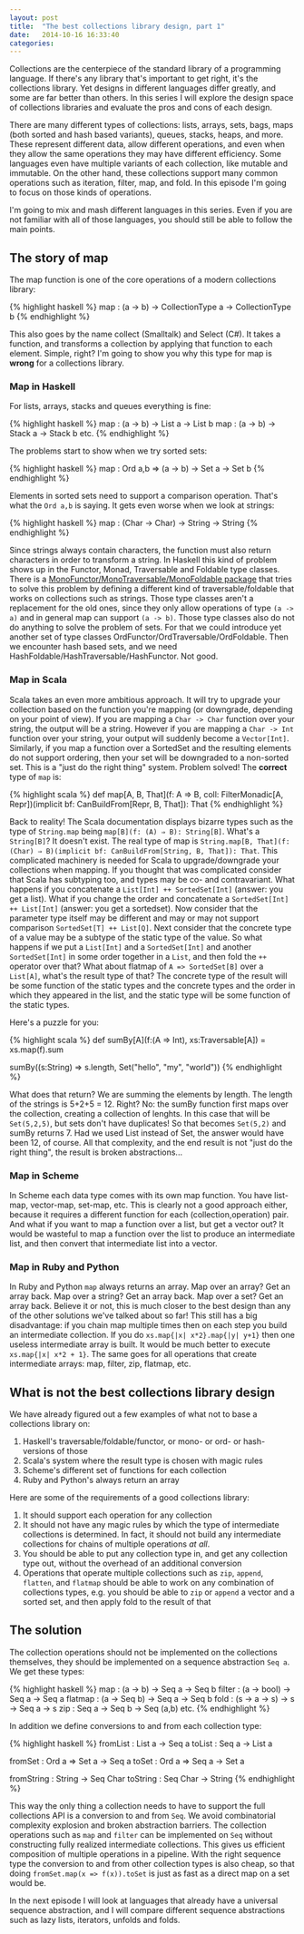 ```yaml
---
layout: post
title:  "The best collections library design, part 1"
date:   2014-10-16 16:33:40
categories: 
---
```


Collections are the centerpiece of the standard library of a programming language. If there's any library that's important to get right, it's the collections library. Yet designs in different languages differ greatly, and some are far better than others. In this series I will explore the design space of collections libraries and evaluate the pros and cons of each design.

There are many different types of collections: lists, arrays, sets, bags, maps (both sorted and hash based variants), queues, stacks, heaps, and more. These represent different data, allow different operations, and even when they allow the same operations they may have different efficiency. Some languages even have multiple variants of each collection, like mutable and immutable. On the other hand, these collections support many common operations such as iteration, filter, map, and fold. In this episode I'm going to focus on those kinds of operations.

I'm going to mix and mash different languages in this series. Even if you are not familiar with all of those languages, you should still be able to follow the main points.

## The story of map ##

The map function is one of the core operations of a modern collections library:

{% highlight haskell %}
map : (a -> b) -> CollectionType a -> CollectionType b
{% endhighlight %}

This also goes by the name collect (Smalltalk) and Select (C#). It takes a function, and transforms a collection by applying that function to each element. Simple, right? I'm going to show you why this type for map is **wrong** for a collections library.

### Map in Haskell ###

For lists, arrays, stacks and queues everything is fine:

{% highlight haskell %}
map : (a -> b) -> List a -> List b
map : (a -> b) -> Stack a -> Stack b
etc.
{% endhighlight %}

The problems start to show when we try sorted sets:

{% highlight haskell %}
map : Ord a,b => (a -> b) -> Set a -> Set b
{% endhighlight %}

Elements in sorted sets need to support a comparison operation. That's what the `Ord a,b` is saying. It gets even worse when we look at strings:

{% highlight haskell %}
map : (Char -> Char) -> String -> String
{% endhighlight %}

Since strings always contain characters, the function must also return characters in order to transform a string. In Haskell this kind of problem shows up in the Functor, Monad, Traversable and Foldable type classes. There is a [MonoFunctor/MonoTraversable/MonoFoldable package](https://hackage.haskell.org/package/mono-traversable) that tries to solve this problem by defining a different kind of traversable/foldable that works on collections such as strings. Those type classes aren't a replacement for the old ones, since they only allow operations of type `(a -> a)` and in general map can support `(a -> b)`. Those type classes also do not do anything to solve the problem of sets. For that we could introduce yet another set of type classes OrdFunctor/OrdTraversable/OrdFoldable. Then we encounter hash based sets, and we need HashFoldable/HashTraversable/HashFunctor. Not good.

### Map in Scala ###

Scala takes an even more ambitious approach. It will try to upgrade your collection based on the function you're mapping (or downgrade, depending on your point of view). If you are mapping a `Char -> Char` function over your string, the output will be a string. However if you are mapping a `Char -> Int` function  over your string, your output will suddenly become a `Vector[Int]`. Similarly, if you map a function over a SortedSet and the resulting elements do not support ordering, then your set will be downgraded to a non-sorted set. This is a "just do the right thing" system. Problem solved! The **correct** type of `map` is:

{% highlight scala %}
def map[A, B, That](f: A => B, coll: FilterMonadic[A, Repr])(implicit bf: CanBuildFrom[Repr, B, That]): That
{% endhighlight %}

Back to reality! The Scala documentation displays bizarre types such as the type of `String.map` being `map[B](f: (A) ⇒ B): String[B]`. What's a `String[B]`? It doesn't exist. The real type of map is `String.map[B, That](f: (Char) ⇒ B)(implicit bf: CanBuildFrom[String, B, That]): That`. This complicated machinery is needed for Scala to upgrade/downgrade your collections when mapping. If you thought that was complicated consider that Scala has subtyping too, and types may be co- and contravariant. What happens if you concatenate a `List[Int] ++ SortedSet[Int]` (answer: you get a list). What if you change the order and concatenate a `SortedSet[Int] ++ List[Int]` (answer: you get a sortedset). Now consider that the parameter type itself may be different and may or may not support comparison `SortedSet[T] ++ List[Q]`. Next consider that the concrete type of a value may be a subtype of the static type of the value. So what happens if we put a `List[Int]` and a `SortedSet[Int]` and another `SortedSet[Int]` in some order together in a `List`, and then fold the `++` operator over that? What about flatmap of `A => SortedSet[B]` over a `List[A]`, what's the result type of that? The concrete type of the result will be some function of the static types and the concrete types and the order in which they appeared in the list, and the static type will be some function of the static types.

Here's a puzzle for you:

{% highlight scala %}
def sumBy[A](f:(A => Int), xs:Traversable[A]) = xs.map(f).sum

sumBy((s:String) => s.length, Set("hello", "my", "world"))
{% endhighlight %}

What does that return? We are summing the elements by length. The length of the strings is 5+2+5 = 12. Right? No: the sumBy function first maps over the collection, creating a collection of lenghts. In this case that will be `Set(5,2,5)`, but sets don't have duplicates! So that becomes `Set(5,2)` and sumBy returns 7. Had we used List instead of Set, the answer would have been 12, of course. All that complexity, and the end result is not "just do the right thing", the result is broken abstractions...

### Map in Scheme ###

In Scheme each data type comes with its own map function. You have list-map, vector-map, set-map, etc. This is clearly not a good approach either, because it requires a different function for each (collection,operation) pair. And what if you want to map a function over a list, but get a vector out? It would be wasteful to map a function over the list to produce an intermediate list, and then convert that intermediate list into a vector.

### Map in Ruby and Python ###

In Ruby and Python `map` always returns an array. Map over an array? Get an array back. Map over a string? Get an array back. Map over a set? Get an array back. Believe it or not, this is much closer to the best design than any of the other solutions we've talked about so far! This still has a big disadvantage: if you chain map multiple times then on each step you build an intermediate collection. If you do `xs.map{|x| x*2}.map{|y| y+1}` then one useless intermediate array is built. It would be much better to execute `xs.map{|x| x*2 + 1}`. The same goes for all operations that create intermediate arrays: map, filter, zip, flatmap, etc.

## What is not the best collections library design ##

We have already figured out a few examples of what not to base a collections library on:

1. Haskell's traversable/foldable/functor, or mono- or ord- or hash- versions of those
2. Scala's system where the result type is chosen with magic rules
3. Scheme's different set of functions for each collection
4. Ruby and Python's always return an array

Here are some of the requirements of a good collections library:

1. It should support each operation for any collection
2. It should not have any magic rules by which the type of intermediate collections is determined. In fact, it should not build any intermediate collections for chains of multiple operations *at all*.
3. You should be able to put any collection type in, and get any collection type out, without the overhead of an additional conversion
4. Operations that operate multiple collections such as `zip`, `append`, `flatten`, and `flatmap` should be able to work on any combination of collections types, e.g. you should be able to `zip` or `append` a vector and a sorted set, and then apply fold to the result of that

## The solution ##

The collection operations should not be implemented on the collections themselves, they should be implemented on a sequence abstraction `Seq a`. We get these types:

{% highlight haskell %}
map : (a -> b) -> Seq a -> Seq b
filter : (a -> bool) -> Seq a -> Seq a
flatmap : (a -> Seq b) -> Seq a -> Seq b
fold : (s -> a -> s) -> s -> Seq a -> s
zip : Seq a -> Seq b -> Seq (a,b)
etc.
{% endhighlight %}

In addition we define conversions to and from each collection type:

{% highlight haskell %}
fromList : List a -> Seq a
toList : Seq a -> List a

fromSet : Ord a => Set a -> Seq a
toSet : Ord a => Seq a -> Set a

fromString : String -> Seq Char
toString : Seq Char -> String
{% endhighlight %}

This way the only thing a collection needs to have to support the full collections API is a conversion to and from `Seq`. We avoid combinatorial complexity explosion and broken abstraction barriers. The collection operations such as `map` and `filter` can be implemented on `Seq` without constructing fully realized intermediate collections. This gives us efficient composition of multiple operations in a pipeline. With the right sequence type the conversion to and from other collection types is also cheap, so that doing `fromSet.map(x => f(x)).toSet` is just as fast as a direct map on a set would be.

In the next episode I will look at languages that already have a universal sequence abstraction, and I will compare different sequence abstractions such as lazy lists, iterators, unfolds and folds.